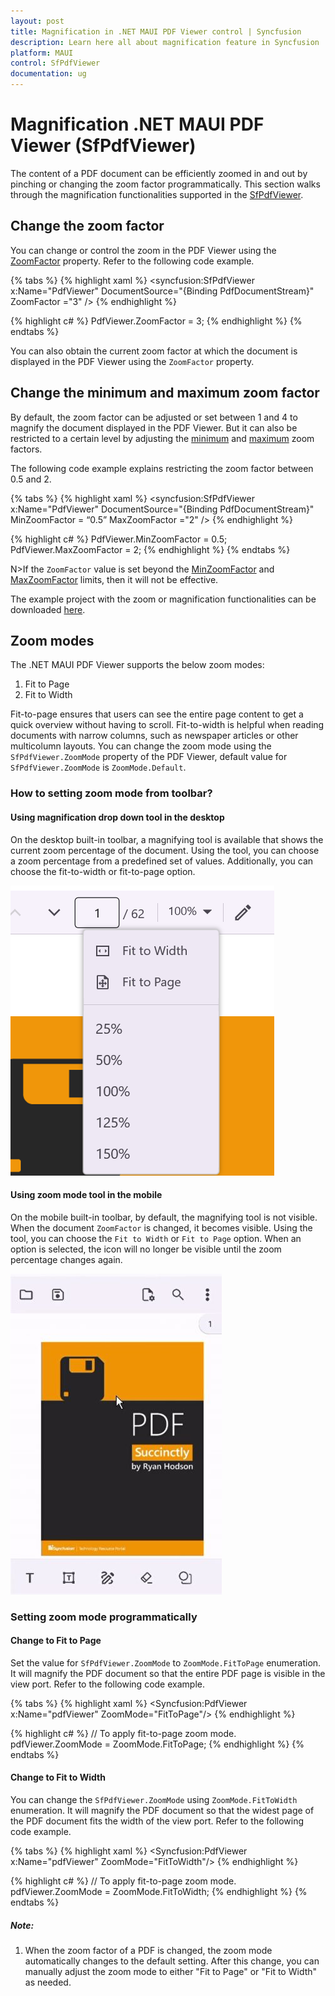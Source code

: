 ```yaml
---
layout: post
title: Magnification in .NET MAUI PDF Viewer control | Syncfusion
description: Learn here all about magnification feature in Syncfusion .NET MAUI PDF Viewer (SfPdfViewer) control and more.
platform: MAUI
control: SfPdfViewer
documentation: ug
---
```


# Magnification .NET MAUI PDF Viewer (SfPdfViewer)

The content of a PDF document can be efficiently zoomed in and out by pinching or changing the zoom factor programmatically. This section walks through the magnification functionalities supported in the [SfPdfViewer](https://help.syncfusion.com/cr/maui/Syncfusion.Maui.PdfViewer.SfPdfViewer.html).

## Change the zoom factor

You can change or control the zoom in the PDF Viewer using the [ZoomFactor](https://help.syncfusion.com/cr/maui/Syncfusion.Maui.PdfViewer.SfPdfViewer.html#Syncfusion_Maui_PdfViewer_SfPdfViewer_ZoomFactor) property. Refer to the following code example.

{% tabs %}
{% highlight xaml %}
<syncfusion:SfPdfViewer x:Name="PdfViewer" DocumentSource="{Binding PdfDocumentStream}" ZoomFactor ="3" />
{% endhighlight %}

{% highlight c# %}
PdfViewer.ZoomFactor = 3;
{% endhighlight %}
{% endtabs %}

You can also obtain the current zoom factor at which the document is displayed in the PDF Viewer using the `ZoomFactor` property.

## Change the minimum and maximum zoom factor

By default, the zoom factor can be adjusted or set between 1 and 4 to magnify the document displayed in the PDF Viewer. But it can also be restricted to a certain level by adjusting the [minimum](https://help.syncfusion.com/cr/maui/Syncfusion.Maui.PdfViewer.SfPdfViewer.html#Syncfusion_Maui_PdfViewer_SfPdfViewer_MinZoomFactor) and [maximum](https://help.syncfusion.com/cr/maui/Syncfusion.Maui.PdfViewer.SfPdfViewer.html#Syncfusion_Maui_PdfViewer_SfPdfViewer_MaxZoomFactor) zoom factors.

The following code example explains restricting the zoom factor between 0.5 and 2.

{% tabs %}
{% highlight xaml %}
<syncfusion:SfPdfViewer x:Name="PdfViewer" DocumentSource="{Binding PdfDocumentStream}"  MinZoomFactor = “0.5” MaxZoomFactor ="2" />
{% endhighlight %}

{% highlight c# %}
PdfViewer.MinZoomFactor = 0.5;
PdfViewer.MaxZoomFactor = 2;
{% endhighlight %}
{% endtabs %}

N>If the `ZoomFactor` value is set beyond the [MinZoomFactor](https://help.syncfusion.com/cr/maui/Syncfusion.Maui.PdfViewer.SfPdfViewer.html#Syncfusion_Maui_PdfViewer_SfPdfViewer_MinZoomFactor) and [MaxZoomFactor](https://help.syncfusion.com/cr/maui/Syncfusion.Maui.PdfViewer.SfPdfViewer.html#Syncfusion_Maui_PdfViewer_SfPdfViewer_MaxZoomFactor) limits, then it will not be effective.

The example project with the zoom or magnification functionalities can be downloaded [here](https://github.com/SyncfusionExamples/maui-pdf-viewer-examples).

## Zoom modes 

The .NET MAUI PDF Viewer supports the below zoom modes: 
1. Fit to Page
2. Fit to Width

Fit-to-page ensures that users can see the entire page content to get a quick overview without having to scroll. Fit-to-width is helpful when reading documents with narrow columns, such as newspaper articles or other multicolumn layouts.
You can change the zoom mode using the `SfPdfViewer.ZoomMode` property of the PDF Viewer, default value for `SfPdfViewer.ZoomMode` is `ZoomMode.Default`.
### How to setting zoom mode from toolbar? 

#### Using magnification drop down tool in the desktop 

On the desktop built-in toolbar, a magnifying tool is available that shows the current zoom percentage of the document. Using the tool, you can choose a zoom percentage from a predefined set of values. Additionally, you can choose the fit-to-width or fit-to-page option. 

![Desktop Zoom Mode Combo Box](Images/DesktopZoomPercentage.png)

#### Using zoom mode tool in the mobile 

On the mobile built-in toolbar, by default, the magnifying tool is not visible. When the document `ZoomFactor` is changed, it becomes visible. Using the tool, you can choose the `Fit to Width` or `Fit to Page` option. When an option is selected, the icon will no longer be visible until the zoom percentage changes again. 

![Mobile Zoom Mode Combo box](Images/ZoomModeMobile.jpg)

### Setting zoom mode programmatically 

#### Change to Fit to Page

Set the value for `SfPdfViewer.ZoomMode` to `ZoomMode.FitToPage` enumeration. It will magnify the PDF document so that the entire PDF page is visible in the view port. 
Refer to the following code example. 

{% tabs %}
{% highlight xaml %}
<Syncfusion:PdfViewer x:Name="pdfViewer" ZoomMode="FitToPage"/> 
{% endhighlight %}

{% highlight c# %}
// To apply fit-to-page zoom mode. 
pdfViewer.ZoomMode = ZoomMode.FitToPage; 
{% endhighlight %}
{% endtabs %}

#### Change to Fit to Width 

You can change the `SfPdfViewer.ZoomMode` using `ZoomMode.FitToWidth` enumeration. It will magnify the PDF document so that the widest page of the PDF document fits the width of the view port. 
Refer to the following code example.

{% tabs %}
{% highlight xaml %}
<Syncfusion:PdfViewer x:Name="pdfViewer" ZoomMode="FitToWidth"/> 
{% endhighlight %}

{% highlight c# %}
// To apply fit-to-page zoom mode. 
pdfViewer.ZoomMode = ZoomMode.FitToWidth; 
{% endhighlight %}
{% endtabs %}

##### Note:
1. When the zoom factor of a PDF is changed, the zoom mode automatically changes to the default setting. After this change, you can manually adjust the zoom mode to either "Fit to Page" or "Fit to Width" as needed. 
